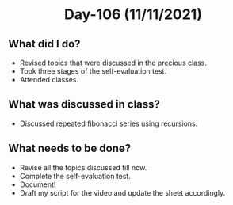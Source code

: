  <h1 align="center"> Day-106 (11/11/2021) </h1> 
 
 ## What did I do? 
 - Revised topics that were discussed in the precious class.
 - Took three stages of the self-evaluation test.
 - Attended classes.
 
 ## What was discussed in class?
 - Discussed repeated fibonacci series using recursions.
 
 ## What needs to be done?
 - Revise all the topics discussed till now.
 - Complete the self-evaluation test.
 - Document!
 - Draft my script for the video and update the sheet accordingly.
